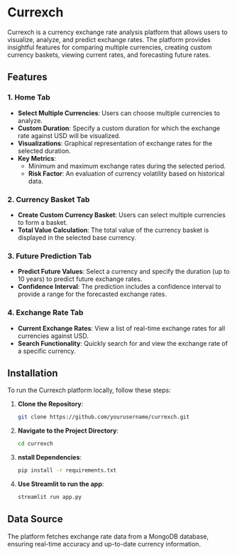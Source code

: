 # Currexch

Currexch is a currency exchange rate analysis platform that allows users to visualize, analyze, and predict exchange rates. The platform provides insightful features for comparing multiple currencies, creating custom currency baskets, viewing current rates, and forecasting future rates.

## Features

### 1. Home Tab
- **Select Multiple Currencies**: Users can choose multiple currencies to analyze.
- **Custom Duration**: Specify a custom duration for which the exchange rate against USD will be visualized.
- **Visualizations**: Graphical representation of exchange rates for the selected duration.
- **Key Metrics**:
  - Minimum and maximum exchange rates during the selected period.
  - **Risk Factor**: An evaluation of currency volatility based on historical data.

### 2. Currency Basket Tab
- **Create Custom Currency Basket**: Users can select multiple currencies to form a basket.
- **Total Value Calculation**: The total value of the currency basket is displayed in the selected base currency.

### 3. Future Prediction Tab
- **Predict Future Values**: Select a currency and specify the duration (up to 10 years) to predict future exchange rates.
- **Confidence Interval**: The prediction includes a confidence interval to provide a range for the forecasted exchange rates.

### 4. Exchange Rate Tab
- **Current Exchange Rates**: View a list of real-time exchange rates for all currencies against USD.
- **Search Functionality**: Quickly search for and view the exchange rate of a specific currency.

## Installation

To run the Currexch platform locally, follow these steps:

1. **Clone the Repository**:
   ```bash
   git clone https://github.com/yourusername/currexch.git
2. **Navigate to the Project Directory**:
   ```bash
   cd currexch
3. **nstall Dependencies**:
   ```bash
   pip install -r requirements.txt
4. **Use Streamlit to run the app**:
   ```bash
   streamlit run app.py


## Data Source

The platform fetches exchange rate data from a MongoDB database, ensuring real-time accuracy and up-to-date currency information.
